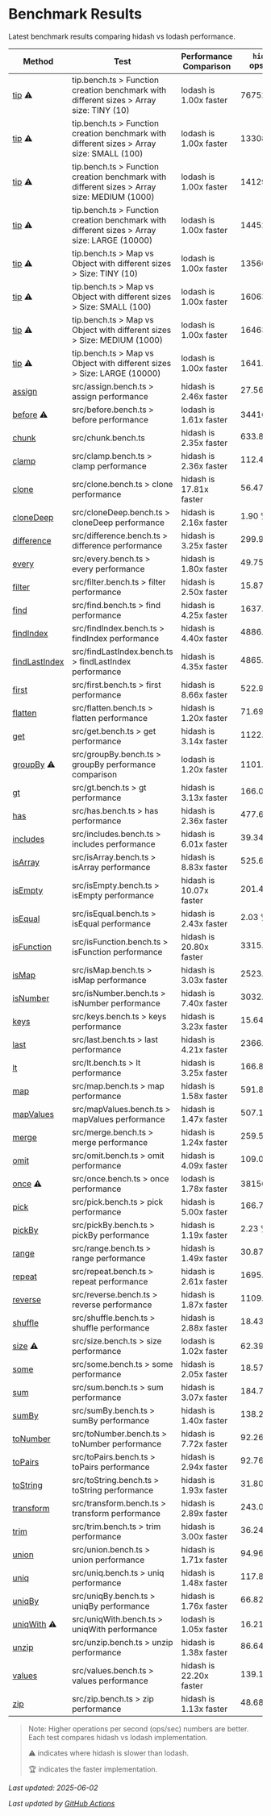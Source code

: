 # Benchmark Results

Latest benchmark results comparing hidash vs lodash performance.

| Method | Test | Performance Comparison | `hidash` ops/sec | `lodash@4.17.21` ops/sec |
|--------|------|----------------------|----------------|----------------|
| [tip](https://github.com/NaverPayDev/hidash/blob/main/src/tip.ts) ⚠️ | tip.bench.ts > Function creation benchmark with different sizes > Array size: TINY (10) | lodash is 1.00x faster | 7675271.97 | 7675271.97 🏆 |
| [tip](https://github.com/NaverPayDev/hidash/blob/main/src/tip.ts) ⚠️ | tip.bench.ts > Function creation benchmark with different sizes > Array size: SMALL (100) | lodash is 1.00x faster | 1330869.30 | 1330869.30 🏆 |
| [tip](https://github.com/NaverPayDev/hidash/blob/main/src/tip.ts) ⚠️ | tip.bench.ts > Function creation benchmark with different sizes > Array size: MEDIUM (1000) | lodash is 1.00x faster | 141290.83 | 141290.83 🏆 |
| [tip](https://github.com/NaverPayDev/hidash/blob/main/src/tip.ts) ⚠️ | tip.bench.ts > Function creation benchmark with different sizes > Array size: LARGE (10000) | lodash is 1.00x faster | 14452.47 | 14452.47 🏆 |
| [tip](https://github.com/NaverPayDev/hidash/blob/main/src/tip.ts) ⚠️ | tip.bench.ts > Map vs Object with different sizes > Size: TINY (10) | lodash is 1.00x faster | 1356623.90 | 1356623.90 🏆 |
| [tip](https://github.com/NaverPayDev/hidash/blob/main/src/tip.ts) ⚠️ | tip.bench.ts > Map vs Object with different sizes > Size: SMALL (100) | lodash is 1.00x faster | 160632.94 | 160632.94 🏆 |
| [tip](https://github.com/NaverPayDev/hidash/blob/main/src/tip.ts) ⚠️ | tip.bench.ts > Map vs Object with different sizes > Size: MEDIUM (1000) | lodash is 1.00x faster | 16463.83 | 16463.83 🏆 |
| [tip](https://github.com/NaverPayDev/hidash/blob/main/src/tip.ts) ⚠️ | tip.bench.ts > Map vs Object with different sizes > Size: LARGE (10000) | lodash is 1.00x faster | 1641.96 | 1641.96 🏆 |
| [assign](https://github.com/NaverPayDev/hidash/blob/main/src/assign.ts) | src/assign.bench.ts > assign performance | hidash is 2.46x faster | 27.56 🏆 | 11.22 |
| [before](https://github.com/NaverPayDev/hidash/blob/main/src/before.ts) ⚠️ | src/before.bench.ts > before performance | lodash is 1.61x faster | 344167.04 | 553663.59 🏆 |
| [chunk](https://github.com/NaverPayDev/hidash/blob/main/src/chunk.ts) | src/chunk.bench.ts | hidash is 2.35x faster | 633.81 🏆 | 269.96 |
| [clamp](https://github.com/NaverPayDev/hidash/blob/main/src/clamp.ts) | src/clamp.bench.ts > clamp performance | hidash is 2.36x faster | 112.41 🏆 | 47.66 |
| [clone](https://github.com/NaverPayDev/hidash/blob/main/src/clone.ts) | src/clone.bench.ts > clone performance | hidash is 17.81x faster | 56.47 🏆 | 3.17 |
| [cloneDeep](https://github.com/NaverPayDev/hidash/blob/main/src/cloneDeep.ts) | src/cloneDeep.bench.ts > cloneDeep performance | hidash is 2.16x faster | 1.90 🏆 | 0.88 |
| [difference](https://github.com/NaverPayDev/hidash/blob/main/src/difference.ts) | src/difference.bench.ts > difference performance | hidash is 3.25x faster | 299.94 🏆 | 92.36 |
| [every](https://github.com/NaverPayDev/hidash/blob/main/src/every.ts) | src/every.bench.ts > every performance | hidash is 1.80x faster | 49.75 🏆 | 27.62 |
| [filter](https://github.com/NaverPayDev/hidash/blob/main/src/filter.ts) | src/filter.bench.ts > filter performance | hidash is 2.50x faster | 15.87 🏆 | 6.36 |
| [find](https://github.com/NaverPayDev/hidash/blob/main/src/find.ts) | src/find.bench.ts > find performance | hidash is 4.25x faster | 1637.19 🏆 | 385.58 |
| [findIndex](https://github.com/NaverPayDev/hidash/blob/main/src/findIndex.ts) | src/findIndex.bench.ts > findIndex performance | hidash is 4.40x faster | 4886.30 🏆 | 1109.98 |
| [findLastIndex](https://github.com/NaverPayDev/hidash/blob/main/src/findLastIndex.ts) | src/findLastIndex.bench.ts > findLastIndex performance | hidash is 4.35x faster | 4865.06 🏆 | 1118.57 |
| [first](https://github.com/NaverPayDev/hidash/blob/main/src/first.ts) | src/first.bench.ts > first performance | hidash is 8.66x faster | 522.91 🏆 | 60.41 |
| [flatten](https://github.com/NaverPayDev/hidash/blob/main/src/flatten.ts) | src/flatten.bench.ts > flatten performance | hidash is 1.20x faster | 71.69 🏆 | 59.77 |
| [get](https://github.com/NaverPayDev/hidash/blob/main/src/get.ts) | src/get.bench.ts > get performance | hidash is 3.14x faster | 1122.21 🏆 | 357.05 |
| [groupBy](https://github.com/NaverPayDev/hidash/blob/main/src/groupBy.ts) ⚠️ | src/groupBy.bench.ts > groupBy performance comparison | lodash is 1.20x faster | 1101.73 | 1318.19 🏆 |
| [gt](https://github.com/NaverPayDev/hidash/blob/main/src/gt.ts) | src/gt.bench.ts > gt performance | hidash is 3.13x faster | 166.00 🏆 | 53.04 |
| [has](https://github.com/NaverPayDev/hidash/blob/main/src/has.ts) | src/has.bench.ts > has performance | hidash is 2.36x faster | 477.61 🏆 | 202.43 |
| [includes](https://github.com/NaverPayDev/hidash/blob/main/src/includes.ts) | src/includes.bench.ts > includes performance | hidash is 6.01x faster | 39.34 🏆 | 6.54 |
| [isArray](https://github.com/NaverPayDev/hidash/blob/main/src/isArray.ts) | src/isArray.bench.ts > isArray performance | hidash is 8.83x faster | 525.65 🏆 | 59.53 |
| [isEmpty](https://github.com/NaverPayDev/hidash/blob/main/src/isEmpty.ts) | src/isEmpty.bench.ts > isEmpty performance | hidash is 10.07x faster | 201.41 🏆 | 20.00 |
| [isEqual](https://github.com/NaverPayDev/hidash/blob/main/src/isEqual.ts) | src/isEqual.bench.ts > isEqual performance | hidash is 2.43x faster | 2.03 🏆 | 0.84 |
| [isFunction](https://github.com/NaverPayDev/hidash/blob/main/src/isFunction.ts) | src/isFunction.bench.ts > isFunction performance | hidash is 20.80x faster | 3315.80 🏆 | 159.39 |
| [isMap](https://github.com/NaverPayDev/hidash/blob/main/src/isMap.ts) | src/isMap.bench.ts > isMap performance | hidash is 3.03x faster | 2523.64 🏆 | 833.85 |
| [isNumber](https://github.com/NaverPayDev/hidash/blob/main/src/isNumber.ts) | src/isNumber.bench.ts > isNumber performance | hidash is 7.40x faster | 3032.43 🏆 | 409.84 |
| [keys](https://github.com/NaverPayDev/hidash/blob/main/src/keys.ts) | src/keys.bench.ts > keys performance | hidash is 3.23x faster | 15.64 🏆 | 4.83 |
| [last](https://github.com/NaverPayDev/hidash/blob/main/src/last.ts) | src/last.bench.ts > last performance | hidash is 4.21x faster | 2366.60 🏆 | 561.71 |
| [lt](https://github.com/NaverPayDev/hidash/blob/main/src/lt.ts) | src/lt.bench.ts > lt performance | hidash is 3.25x faster | 166.82 🏆 | 51.33 |
| [map](https://github.com/NaverPayDev/hidash/blob/main/src/map.ts) | src/map.bench.ts > map performance | hidash is 1.58x faster | 591.81 🏆 | 374.86 |
| [mapValues](https://github.com/NaverPayDev/hidash/blob/main/src/mapValues.ts) | src/mapValues.bench.ts > mapValues performance | hidash is 1.47x faster | 507.19 🏆 | 346.13 |
| [merge](https://github.com/NaverPayDev/hidash/blob/main/src/merge.ts) | src/merge.bench.ts > merge performance | hidash is 1.24x faster | 259.50 🏆 | 208.49 |
| [omit](https://github.com/NaverPayDev/hidash/blob/main/src/omit.ts) | src/omit.bench.ts > omit performance | hidash is 4.09x faster | 109.09 🏆 | 26.65 |
| [once](https://github.com/NaverPayDev/hidash/blob/main/src/once.ts) ⚠️ | src/once.bench.ts > once performance | lodash is 1.78x faster | 381567.19 | 677328.61 🏆 |
| [pick](https://github.com/NaverPayDev/hidash/blob/main/src/pick.ts) | src/pick.bench.ts > pick performance | hidash is 5.00x faster | 166.75 🏆 | 33.33 |
| [pickBy](https://github.com/NaverPayDev/hidash/blob/main/src/pickBy.ts) | src/pickBy.bench.ts > pickBy performance | hidash is 1.19x faster | 2.23 🏆 | 1.87 |
| [range](https://github.com/NaverPayDev/hidash/blob/main/src/range.ts) | src/range.bench.ts > range performance | hidash is 1.49x faster | 30.87 🏆 | 20.76 |
| [repeat](https://github.com/NaverPayDev/hidash/blob/main/src/repeat.ts) | src/repeat.bench.ts > repeat performance | hidash is 2.61x faster | 1695.61 🏆 | 648.92 |
| [reverse](https://github.com/NaverPayDev/hidash/blob/main/src/reverse.ts) | src/reverse.bench.ts > reverse performance | hidash is 1.87x faster | 1109.90 🏆 | 594.86 |
| [shuffle](https://github.com/NaverPayDev/hidash/blob/main/src/shuffle.ts) | src/shuffle.bench.ts > shuffle performance | hidash is 2.88x faster | 18.43 🏆 | 6.39 |
| [size](https://github.com/NaverPayDev/hidash/blob/main/src/size.ts) ⚠️ | src/size.bench.ts > size performance | lodash is 1.02x faster | 62.39 | 63.42 🏆 |
| [some](https://github.com/NaverPayDev/hidash/blob/main/src/some.ts) | src/some.bench.ts > some performance | hidash is 2.05x faster | 18.57 🏆 | 9.08 |
| [sum](https://github.com/NaverPayDev/hidash/blob/main/src/sum.ts) | src/sum.bench.ts > sum performance | hidash is 3.07x faster | 184.71 🏆 | 60.11 |
| [sumBy](https://github.com/NaverPayDev/hidash/blob/main/src/sumBy.ts) | src/sumBy.bench.ts > sumBy performance | hidash is 1.40x faster | 138.23 🏆 | 99.02 |
| [toNumber](https://github.com/NaverPayDev/hidash/blob/main/src/toNumber.ts) | src/toNumber.bench.ts > toNumber performance | hidash is 7.72x faster | 92.26 🏆 | 11.96 |
| [toPairs](https://github.com/NaverPayDev/hidash/blob/main/src/toPairs.ts) | src/toPairs.bench.ts > toPairs performance | hidash is 2.94x faster | 92.76 🏆 | 31.54 |
| [toString](https://github.com/NaverPayDev/hidash/blob/main/src/toString.ts) | src/toString.bench.ts > toString performance | hidash is 1.93x faster | 31.80 🏆 | 16.49 |
| [transform](https://github.com/NaverPayDev/hidash/blob/main/src/transform.ts) | src/transform.bench.ts > transform performance | hidash is 2.89x faster | 243.09 🏆 | 84.01 |
| [trim](https://github.com/NaverPayDev/hidash/blob/main/src/trim.ts) | src/trim.bench.ts > trim performance | hidash is 3.00x faster | 36.24 🏆 | 12.10 |
| [union](https://github.com/NaverPayDev/hidash/blob/main/src/union.ts) | src/union.bench.ts > union performance | hidash is 1.71x faster | 94.96 🏆 | 55.38 |
| [uniq](https://github.com/NaverPayDev/hidash/blob/main/src/uniq.ts) | src/uniq.bench.ts > uniq performance | hidash is 1.48x faster | 117.89 🏆 | 79.67 |
| [uniqBy](https://github.com/NaverPayDev/hidash/blob/main/src/uniqBy.ts) | src/uniqBy.bench.ts > uniqBy performance | hidash is 1.76x faster | 66.82 🏆 | 37.91 |
| [uniqWith](https://github.com/NaverPayDev/hidash/blob/main/src/uniqWith.ts) ⚠️ | src/uniqWith.bench.ts > uniqWith performance | lodash is 1.05x faster | 16.21 | 16.98 🏆 |
| [unzip](https://github.com/NaverPayDev/hidash/blob/main/src/unzip.ts) | src/unzip.bench.ts > unzip performance | hidash is 1.38x faster | 86.64 🏆 | 62.90 |
| [values](https://github.com/NaverPayDev/hidash/blob/main/src/values.ts) | src/values.bench.ts > values performance | hidash is 22.20x faster | 139.12 🏆 | 6.27 |
| [zip](https://github.com/NaverPayDev/hidash/blob/main/src/zip.ts) | src/zip.bench.ts > zip performance | hidash is 1.13x faster | 48.68 🏆 | 43.02 |

> Note: Higher operations per second (ops/sec) numbers are better. Each test compares hidash vs lodash implementation.
> 
> ⚠️ indicates where hidash is slower than lodash.
> 
> 🏆 indicates the faster implementation.


_Last updated: 2025-06-02_

*Last updated by [GitHub Actions](https://github.com/NaverPayDev/hidash/actions/runs/15385422375)*